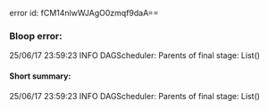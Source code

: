 error id: fCM14nlwWJAgO0zmqf9daA==
### Bloop error:

25/06/17 23:59:23 INFO DAGScheduler: Parents of final stage: List()
#### Short summary: 

25/06/17 23:59:23 INFO DAGScheduler: Parents of final stage: List()